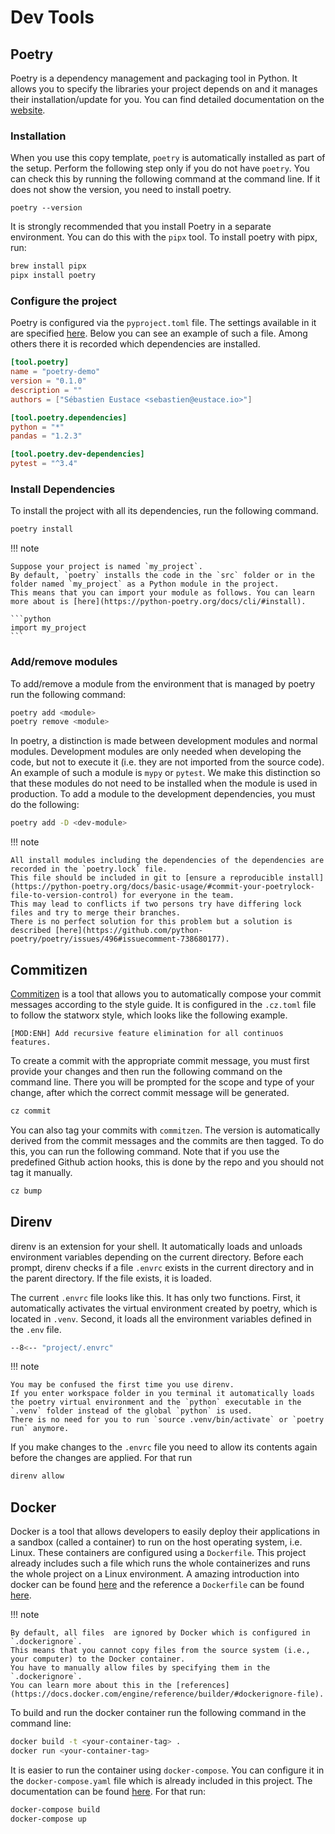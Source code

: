 # Dev Tools

## Poetry

Poetry is a dependency management and packaging tool in Python.
It allows you to specify the libraries your project depends on and it manages their installation/update for you.
You can find detailed documentation on the [website](https://python-poetry.org/docs/).

### Installation

When you use this copy template, `poetry` is automatically installed as part of the setup.
Perform the following step only if you do not have `poetry`.
You can check this by running the following command at the command line.
If it does not show the version, you need to install poetry.

```console
poetry --version
```

It is strongly recommended that you install Poetry in a separate environment.
You can do this with the `pipx` tool.
To install poetry with pipx, run:

```bash
brew install pipx
pipx install poetry
```

### Configure the project

Poetry is configured via the `pyproject.toml` file.
The settings available in it are specified [here](https://python-poetry.org/docs/pyproject/).
Below you can see an example of such a file.
Among others there it is recorded which dependencies are installed.

```toml
[tool.poetry]
name = "poetry-demo"
version = "0.1.0"
description = ""
authors = ["Sébastien Eustace <sebastien@eustace.io>"]

[tool.poetry.dependencies]
python = "*"
pandas = "1.2.3"

[tool.poetry.dev-dependencies]
pytest = "^3.4"
```

### Install Dependencies

To install the project with all its dependencies, run the following command.

```bash
poetry install
```

!!! note

    Suppose your project is named `my_project`.
    By default, `poetry` installs the code in the `src` folder or in the folder named `my_project` as a Python module in the project.
    This means that you can import your module as follows. You can learn more about is [here](https://python-poetry.org/docs/cli/#install).

    ```python
    import my_project
    ```

### Add/remove modules

To add/remove a module from the environment that is managed by poetry run the following command:

```bash
poetry add <module>
poetry remove <module>
```

In poetry, a distinction is made between development modules and normal modules.
Development modules are only needed when developing the code, but not to execute it (i.e. they are not imported from the source code).
An example of such a module is `mypy` or `pytest`.
We make this distinction so that these modules do not need to be installed when the module is used in production.
To add a module to the development dependencies, you must do the following:

```bash
poetry add -D <dev-module>
```

!!! note

    All install modules including the dependencies of the dependencies are recorded in the `poetry.lock` file.
    This file should be included in git to [ensure a reproducible install](https://python-poetry.org/docs/basic-usage/#commit-your-poetrylock-file-to-version-control) for everyone in the team.
    This may lead to conflicts if two persons try have differing lock files and try to merge their branches.
    There is no perfect solution for this problem but a solution is described [here](https://github.com/python-poetry/poetry/issues/496#issuecomment-738680177).

## Commitizen

[Commitizen](https://commitizen-tools.github.io/commitizen/) is a tool that allows you to automatically compose your commit messages according to the style guide.
It is configured in the `.cz.toml` file to follow the statworx style, which looks like the following example.

```raw
[MOD:ENH] Add recursive feature elimination for all continuos features.
```

To create a commit with the appropriate commit message, you must first provide your changes and then run the following command on the command line.
There you will be prompted for the scope and type of your change, after which the correct commit message will be generated.

```bash
cz commit
```

You can also tag your commits with `commitzen`.
The version is automatically derived from the commit messages and the commits are then tagged.
To do this, you can run the following command.
Note that if you use the predefined Github action hooks, this is done by the repo and you should not tag it manually.

```bash
cz bump
```

## Direnv

direnv is an extension for your shell.
It automatically loads and unloads environment variables depending on the current directory.
Before each prompt, direnv checks if a file `.envrc` exists in the current directory and in the parent directory.
If the file exists, it is loaded.

The current `.envrc` file looks like this. It has only two functions.
First, it automatically activates the virtual environment created by poetry, which is located in `.venv`.
Second, it loads all the environment variables defined in the `.env` file.

```bash
--8<-- "project/.envrc"
```

!!! note

    You may be confused the first time you use direnv.
    If you enter workspace folder in you terminal it automatically loads the poetry virtual environment and the `python` executable in the `.venv` folder instead of the global `python` is used.
    There is no need for you to run `source .venv/bin/activate` or `poetry run` anymore.

If you make changes to the `.envrc` file you need to allow its contents again before the changes are applied.
For that run

```bash
direnv allow
```

## Docker

Docker is a tool that allows developers to easily deploy their applications in a sandbox (called a container) to run on the host operating system, i.e. Linux.
These containers are configured using a `Dockerfile`.
This project already includes such a file which runs the whole containerizes and runs the whole project on a Linux environment.
A amazing introduction into docker can be found [here](https://docker-curriculum.com/) and the reference a `Dockerfile` can be found [here](https://docs.docker.com/engine/reference/builder/).

!!! note

    By default, all files  are ignored by Docker which is configured in `.dockerignore`.
    This means that you cannot copy files from the source system (i.e., your computer) to the Docker container.
    You have to manually allow files by specifying them in the `.dockerignore`.
    You can learn more about this in the [references](https://docs.docker.com/engine/reference/builder/#dockerignore-file).

To build and run the docker container run the following command in the command line:

```bash
docker build -t <your-container-tag> .
docker run <your-container-tag>
```

It is easier to run the container using `docker-compose`.
You can configure it in the `docker-compose.yaml` file which is already included in this project.
The documentation can be found [here](https://docs.docker.com/compose/).
For that run:

```bash
docker-compose build
docker-compose up
```
